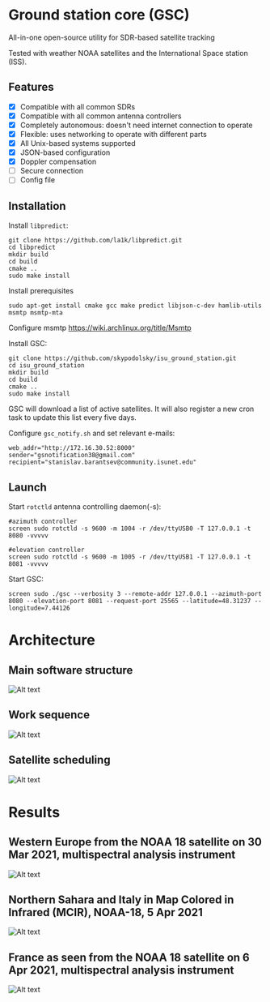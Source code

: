 # Ground station core (GSC)

All-in-one open-source utility for SDR-based satellite tracking

Tested with weather NOAA satellites and the International Space station (ISS).

## Features

- [x] Compatible with all common SDRs
- [x] Compatible with all common antenna controllers
- [x] Completely autonomous: doesn't need internet connection to operate
- [x] Flexible: uses networking to operate with different parts
- [x] All Unix-based systems supported
- [x] JSON-based configuration
- [x] Doppler compensation
- [ ] Secure connection
- [ ] Config file

## Installation

Install `libpredict`:
```
git clone https://github.com/la1k/libpredict.git
cd libpredict
mkdir build
cd build
cmake ..
sudo make install
```

Install prerequisites
```
sudo apt-get install cmake gcc make predict libjson-c-dev hamlib-utils msmtp msmtp-mta
```

Configure msmtp
https://wiki.archlinux.org/title/Msmtp

Install GSC:
```
git clone https://github.com/skypodolsky/isu_ground_station.git
cd isu_ground_station
mkdir build
cd build
cmake ..
sudo make install
```

GSC will download a list of active satellites.
It will also register a new cron task to update this list every five days.

Configure `gsc_notify.sh` and set relevant e-mails:

```
web_addr="http://172.16.30.52:8000"
sender="gsnotification38@gmail.com"
recipient="stanislav.barantsev@community.isunet.edu"
```

## Launch

Start `rotctld` antenna controlling daemon(-s):

```
#azimuth controller
screen sudo rotctld -s 9600 -m 1004 -r /dev/ttyUSB0 -T 127.0.0.1 -t 8080 -vvvvv

#elevation controller
screen sudo rotctld -s 9600 -m 1005 -r /dev/ttyUSB1 -T 127.0.0.1 -t 8081 -vvvvv
```

Start GSC:
```
screen sudo ./gsc --verbosity 3 --remote-addr 127.0.0.1 --azimuth-port 8080 --elevation-port 8081 --request-port 25565 --latitude=48.31237 --longitude=7.44126
```

# Architecture

## Main software structure
![Alt text](img/img1.png?raw=true "Main software structure")

## Work sequence
![Alt text](img/img2.png?raw=true "Work sequence")

## Satellite scheduling
![Alt text](img/img3.png?raw=true "Work sequence")

# Results

## Western Europe from the NOAA 18 satellite on 30 Mar 2021, multispectral analysis instrument
![Alt text](img/img4.jpg?raw=true "Western Europe, MSA")

## Northern Sahara and Italy in Map Colored in Infrared (MCIR), NOAA-18, 5 Apr 2021
![Alt text](img/img5.jpg?raw=true "Northern Sahara and Italy, MCIR")

## France as seen from the NOAA 18 satellite on 6 Apr 2021, multispectral analysis instrument
![Alt text](img/img6.jpg?raw=true "France, MSA")
